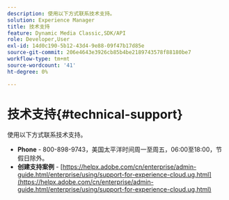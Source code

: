 ```yaml
---
description: 使用以下方式联系技术支持。
solution: Experience Manager
title: 技术支持
feature: Dynamic Media Classic,SDK/API
role: Developer,User
exl-id: 14d0c190-5b12-43d4-9e88-09f47b17d85e
source-git-commit: 206e4643e3926cb85b4be2189743578f88180be7
workflow-type: tm+mt
source-wordcount: '41'
ht-degree: 0%

---
```


# 技术支持{#technical-support}

使用以下方式联系技术支持。

* **Phone** - 800-898-9743，美国太平洋时间周一至周五，06:00至18:00，节假日除外。
* **创建支持案例** - [https://helpx.adobe.com/cn/enterprise/admin-guide.html/enterprise/using/support-for-experience-cloud.ug.html](https://helpx.adobe.com/cn/enterprise/admin-guide.html/enterprise/using/support-for-experience-cloud.ug.html)
